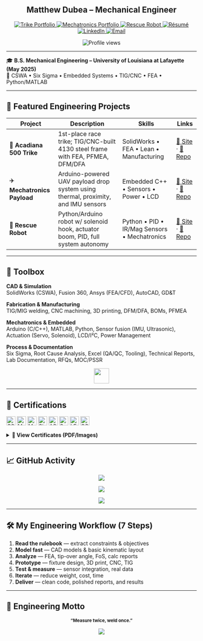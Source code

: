 <!--
  PROFILE README — Matthew Dubea
  Optimized for engineering visibility • Last updated: 2025-07
-->

<h2 align="center">Matthew Dubea – Mechanical Engineer</h2>

<p align="center">
  <a href="https://mtdubea.github.io/trike/" target="_blank">
    <img alt="Trike Portfolio" src="https://img.shields.io/badge/🚴%20Trike-blue?logo=githubpages&style=flat-square">
  </a>
  <a href="https://mtdubea.github.io/mechatronics/" target="_blank">
    <img alt="Mechatronics Portfolio" src="https://img.shields.io/badge/🤖%20Mechatronics-blueviolet?logo=arduino&style=flat-square">
  </a>
  <a href="https://mtdubea.github.io/robot/" target="_blank">
    <img alt="Rescue Robot" src="https://img.shields.io/badge/🛠️%20Rescue%20Robot-5c6bc0?style=flat-square">
  </a>
  <a href="https://mtdubea.github.io/resume.html" target="_blank">
    <img alt="Résumé" src="https://img.shields.io/badge/📄%20Résumé-4caf50?style=flat-square">
  </a>
  <a href="https://linkedin.com/in/mdubea" target="_blank">
    <img alt="LinkedIn" src="https://img.shields.io/badge/LinkedIn-0A66C2?logo=linkedin&logoColor=white&style=flat-square">
  </a>
  <a href="mailto:mattdubea@outlook.com">
    <img alt="Email" src="https://img.shields.io/badge/✉️%20Email-grey?style=flat-square">
  </a>
</p>

<p align="center">
  <img src="https://komarev.com/ghpvc/?username=mtdubea&color=blue&style=flat-square" alt="Profile views" />
</p>

---

🎓 **B.S. Mechanical Engineering – University of Louisiana at Lafayette (May 2025)**  
📌 CSWA • Six Sigma • Embedded Systems • TIG/CNC • FEA • Python/MATLAB

---

## 🏁 Featured Engineering Projects

| Project | Description | Skills | Links |
|--------|-------------|--------|--------|
| 🚴 **Acadiana 500 Trike** | 1st-place race trike; TIG/CNC-built 4130 steel frame with FEA, PFMEA, DFM/DFA | SolidWorks • FEA • Lean • Manufacturing | [🔗 Site](https://mtdubea.github.io/trike) · [📁 Repo](https://github.com/mtdubea/Tricycle-Project) |
| ✈️ **Mechatronics Payload** | Arduino-powered UAV payload drop system using thermal, proximity, and IMU sensors | Embedded C++ • Sensors • Power • LCD | [🔗 Site](https://mtdubea.github.io/mechatronics) · [📁 Repo](https://github.com/mtdubea/mtdubea.github.io/tree/main/mechatronics) |
| 🤖 **Rescue Robot** | Python/Arduino robot w/ solenoid hook, actuator boom, PID, full system autonomy | Python • PID • IR/Mag Sensors • Mechatronics | [🔗 Site](https://mtdubea.github.io/robot) · [📁 Repo](https://github.com/mtdubea/mtdubea.github.io/tree/main/robot) |

---

## 🧰 Toolbox

**CAD & Simulation**  
SolidWorks (CSWA), Fusion 360, Ansys (FEA/CFD), AutoCAD, GD&T

**Fabrication & Manufacturing**  
TIG/MIG welding, CNC machining, 3D printing, DFM/DFA, BOMs, PFMEA

**Mechatronics & Embedded**  
Arduino (C/C++), MATLAB, Python, Sensor fusion (IMU, Ultrasonic), Actuation (Servo, Solenoid), LCD/I²C, Power Management

**Process & Documentation**  
Six Sigma, Root Cause Analysis, Excel (QA/QC, Tooling), Technical Reports, Lab Documentation, RFQs, MOC/PSSR

<p align="center">
  <img src="https://skillicons.dev/icons?i=solidworks,autocad,ansys,arduino,py,cpp,matlab,git,vscode,linux" height="40" />
</p>

---

## 📄 Certifications

<p>
  <a href="CSWA OFFICIAL.pdf" target="_blank"><img alt="CSWA" height="24" src="https://img.shields.io/badge/CSWA-SOLIDWORKS%20CAD-005386?logo=solidworks&style=flat-square"></a>
  <a href="MATLAB_OnRamp_Cert.pdf" target="_blank"><img alt="MATLAB" height="24" src="https://img.shields.io/badge/MATLAB-Onramp-0076A8?logo=mathworks&style=flat-square"></a>
  <a href="cMATLAB_MachineLearning_OnRamp_Certification.pdf" target="_blank"><img alt="ML Onramp" height="24" src="https://img.shields.io/badge/Machine%20Learning-Onramp-0076A8?logo=mathworks&style=flat-square"></a>
  <a href="Official_Certification_Issued_Six_Sigma_Black_Belt_Certification_Standard.pdf" target="_blank"><img alt="Six Sigma" height="24" src="https://img.shields.io/badge/Six%20Sigma-Black%20Belt-1D3557?style=flat-square"></a>
  <a href="ASME.membership-certificate.pdf" target="_blank"><img alt="ASME" height="24" src="https://img.shields.io/badge/ASME-Member-0A66C2?style=flat-square"></a>
  <a href="SocietyOfManufacturingEngineers_SME_MatthewDubea.pdf" target="_blank"><img alt="SME" height="24" src="https://img.shields.io/badge/SME-Member-FF6F00?style=flat-square"></a>
  <a href="LES_Membership_Cert_Matthew_Dubea.pdf" target="_blank"><img alt="LES" height="24" src="https://img.shields.io/badge/LES-Student%20Member-9C27B0?style=flat-square"></a>
  <a href="OSHA 10 Hour Health &  Safety.png" target="_blank"><img alt="OSHA 10" height="24" src="https://img.shields.io/badge/OSHA%2010hr-Safety-2E7D32?style=flat-square"></a>
</p>

<details>
<summary><strong>📁 View Certificates (PDF/Images)</strong></summary>

- **CSWA — Certified SolidWorks Associate**  
  [PDF](certs/CSWA%20OFFICIAL.pdf)

- **Six Sigma Black Belt — CSSC**  
  [PDF](certs/Official_Certification_Issued_Six_Sigma_Black_Belt_Certification_Standard.pdf)

- **MATLAB Onramp & Machine Learning Onramp**  
  [MATLAB](certs/MATLAB_OnRamp_Cert.pdf) | [ML](certs/MATLAB_MachineLearning_OnRamp_Certification.pdf)

- **ASME, SME, LES Memberships**  
  [ASME](certs/ASME.membership-certificate.pdf) | [SME](certs/SocietyOfManufacturingEngineers_SME_MatthewDubea.pdf) | [LES](certs/LES_Membership_Cert_Matthew_Dubea.pdf)

- **OSHA 10-Hour Safety Training**  
  [Image](certs/OSHA%2010%20Hour%20Health%20%26%20Safety.png)

</details>

---

## 📈 GitHub Activity

<p align="center">
  <img src="https://github-readme-stats.vercel.app/api?username=mtdubea&show_icons=true&hide_title=true&count_private=true&theme=default" />
</p>

<p align="center">
  <img src="https://github-readme-stats.vercel.app/api/top-langs/?username=mtdubea&layout=compact&hide_title=true&theme=default" />
</p>

<p align="center">
  <img src="https://github-readme-activity-graph.vercel.app/graph?username=mtdubea&theme=github" />
</p>

---

## 🛠️ My Engineering Workflow (7 Steps)

1. **Read the rulebook** — extract constraints & objectives  
2. **Model fast** — CAD models & basic kinematic layout  
3. **Analyze** — FEA, tip-over angle, FoS, calc reports  
4. **Prototype** — fixture design, 3D print, CNC, TIG  
5. **Test & measure** — sensor integration, real data  
6. **Iterate** — reduce weight, cost, time  
7. **Deliver** — clean code, polished reports, and results

---

## 🧠 Engineering Motto  
<p align="center"><sub><b>“Measure twice, weld once.”</b></sub></p>

<p align="center">
  <img src="https://quotes-github-readme.vercel.app/api?type=horizontal&theme=light" />
</p>
